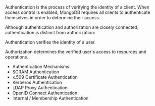 Authentication is the process of verifying the identity of a client. When access control is enabled, MongoDB requires all clients to authenticate themselves in order to determine their access.

Although authentication and authorization are closely connected, authentication is distinct from authorization:

Authentication verifies the identity of a user.

Authorization determines the verified user's access to resources and operations.

- Authentication Mechanisms
- SCRAM Authentication
- x.509 Certificate Authentication
- Kerberos Authentication
- LDAP Proxy Authentication
- OpenID Connect Authentication
- Internal / Membership Authentication
